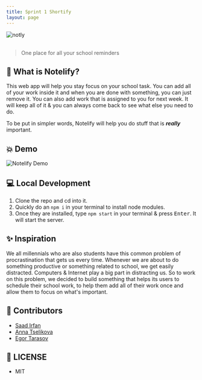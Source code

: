 ```yaml
---
title: Sprint 1 Shortify
layout: page
---
```


<div>
	<img src="https://i.imgur.com/O3Qcod4.png" alt="notly">
</div>
<br>

> One place for all your school reminders

## 🤔 What is Notelify?

This web app will help you stay focus on your school task. You can add all of your work inside it and when you are done with something, you can just remove it. You can also add work that is assigned to you for next week. It will keep all of it & you can always come back to see what else you need to do.

To be put in simpler words, Notelify will help you do stuff that is ***really*** important.

## 💥 Demo

![Notelify Demo](./images/demo.gif)

## 💻 Local Development

1. Clone the repo and cd into it.
2. Quickly do an `npm i` in your terminal to install node modules.
3. Once they are installed, type `npm start` in your terminal & press <kbd>Enter</kbd>. It will start the server.

## ✨ Inspiration

We all millennials who are also students have this common problem of procrastination that gets us every time. Whenever we are about to do something productive or something related to school, we get easily distracted. Computers & Internet play a big part in distracting us. So to work on this problem, we decided to build something that helps its users to schedule their school work, to help them add all of their work once and allow them to focus on what's important.

## 🚀 Contributors

- [Saad Irfan](https://github.com/msaaddev)
- [Anna Tselikova](https://github.com/aniats)
- [Egor Tarasov](https://github.com/Jorres)

## 🔑 LICENSE

- MIT
